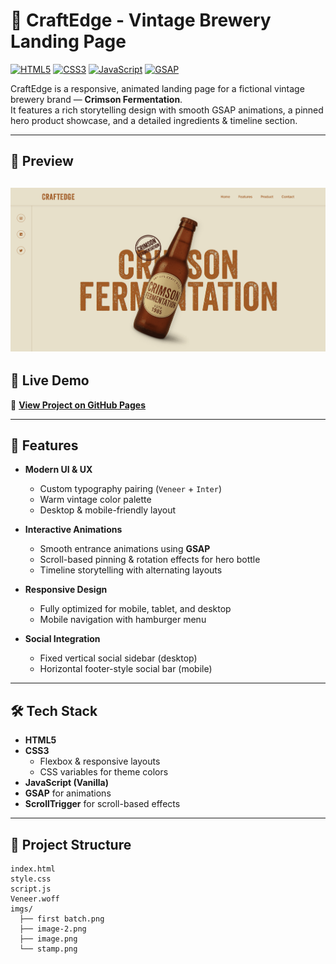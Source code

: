 # 🍺 CraftEdge - Vintage Brewery Landing Page

[![HTML5](https://img.shields.io/badge/HTML5-E34F26?style=for-the-badge&logo=html5&logoColor=white)](#)
[![CSS3](https://img.shields.io/badge/CSS3-1572B6?style=for-the-badge&logo=css3&logoColor=white)](#)
[![JavaScript](https://img.shields.io/badge/JavaScript-F7DF1E?style=for-the-badge&logo=javascript&logoColor=black)](#)
[![GSAP](https://img.shields.io/badge/GSAP-88CE02?style=for-the-badge&logo=greensock&logoColor=black)](#)

CraftEdge is a responsive, animated landing page for a fictional vintage brewery brand — **Crimson Fermentation**.  
It features a rich storytelling design with smooth GSAP animations, a pinned hero product showcase, and a detailed ingredients & timeline section.

---
## 📸 Preview

![Project Screenshot](./imgs/screenshot.png)  
---

## 📸 Live Demo

🔗 **[View Project on GitHub Pages](https://takshpatel02.github.io/CraftEdge/)**

---

## 🚀 Features

- **Modern UI & UX**

  - Custom typography pairing (`Veneer` + `Inter`)
  - Warm vintage color palette
  - Desktop & mobile-friendly layout

- **Interactive Animations**

  - Smooth entrance animations using **GSAP**
  - Scroll-based pinning & rotation effects for hero bottle
  - Timeline storytelling with alternating layouts

- **Responsive Design**

  - Fully optimized for mobile, tablet, and desktop
  - Mobile navigation with hamburger menu

- **Social Integration**
  - Fixed vertical social sidebar (desktop)
  - Horizontal footer-style social bar (mobile)

---

## 🛠 Tech Stack

- **HTML5**
- **CSS3**
  - Flexbox & responsive layouts
  - CSS variables for theme colors
- **JavaScript (Vanilla)**
- **GSAP** for animations
- **ScrollTrigger** for scroll-based effects

---

## 📂 Project Structure

```
index.html
style.css
script.js
Veneer.woff
imgs/
  ├── first batch.png
  ├── image-2.png
  ├── image.png
  └── stamp.png
```

